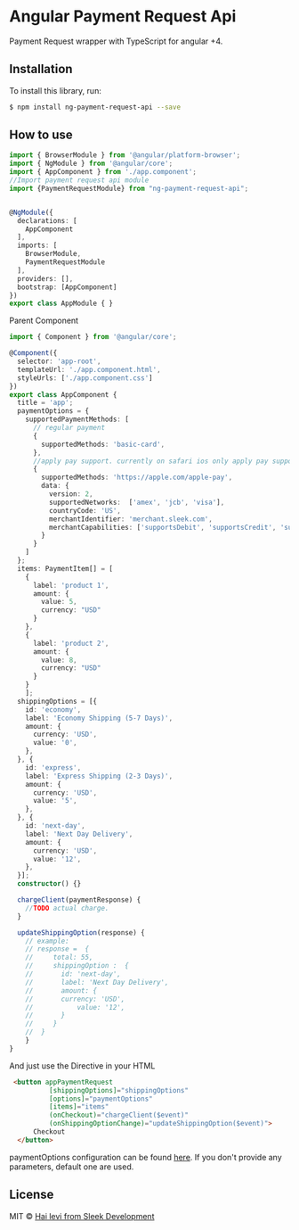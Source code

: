 # Angular Payment Request Api

Payment Request wrapper  with TypeScript for angular +4.

## Installation

To install this library, run:
```bash
$ npm install ng-payment-request-api --save
```

## How to use

```typescript
import { BrowserModule } from '@angular/platform-browser';
import { NgModule } from '@angular/core';
import { AppComponent } from './app.component';
//Import payment request api module
import {PaymentRequestModule} from "ng-payment-request-api";


@NgModule({
  declarations: [
    AppComponent
  ],
  imports: [
    BrowserModule,
    PaymentRequestModule
  ],
  providers: [],
  bootstrap: [AppComponent]
})
export class AppModule { }

```
Parent Component

```typescript
import { Component } from '@angular/core';

@Component({
  selector: 'app-root',
  templateUrl: './app.component.html',
  styleUrls: ['./app.component.css']
})
export class AppComponent {
  title = 'app';
  paymentOptions = {
    supportedPaymentMethods: [
      // regular payment
      {
        supportedMethods: 'basic-card',
      },
      //apply pay support. currently on safari ios only apply pay supported.
      {
        supportedMethods: 'https://apple.com/apple-pay',
        data: {
          version: 2,
          supportedNetworks:  ['amex', 'jcb', 'visa'],
          countryCode: 'US',
          merchantIdentifier: 'merchant.sleek.com',
          merchantCapabilities: ['supportsDebit', 'supportsCredit', 'supports3DS']
        }
      }
    ]
  };
  items: PaymentItem[] = [
    {
      label: 'product 1',
      amount: {
        value: 5,
        currency: "USD"
      }
    },
    {
      label: 'product 2',
      amount: {
        value: 8,
        currency: "USD"
      }
    }
    ];
  shippingOptions = [{
    id: 'economy',
    label: 'Economy Shipping (5-7 Days)',
    amount: {
      currency: 'USD',
      value: '0',
    },
  }, {
    id: 'express',
    label: 'Express Shipping (2-3 Days)',
    amount: {
      currency: 'USD',
      value: '5',
    },
  }, {
    id: 'next-day',
    label: 'Next Day Delivery',
    amount: {
      currency: 'USD',
      value: '12',
    },
  }];
  constructor() {}

  chargeClient(paymentResponse) {
    //TODO actual charge.
  }

  updateShippingOption(response) {
    // example:
    // response =  {
    //     total: 55,
    //     shippingOption :  {
    //       id: 'next-day',
    //       label: 'Next Day Delivery',
    //       amount: {
    //       currency: 'USD',
    //           value: '12',
    //       }
    //     }
    //  }
    }
}

```
And just use the Directive in your HTML

```html
 <button appPaymentRequest
          [shippingOptions]="shippingOptions"
          [options]="paymentOptions"
          [items]="items"
          (onCheckout)="chargeClient($event)"
          (onShippingOptionChange)="updateShippingOption($event)">
      Checkout
  </button>
```

paymentOptions configuration can be found [here](https://developer.mozilla.org/en-US/docs/Web/API/Payment_Request_API). If you don't provide any parameters, default one are used.


## License

MIT © [Hai levi from Sleek Development](mailto:hai@sleekdevelopment.com)
